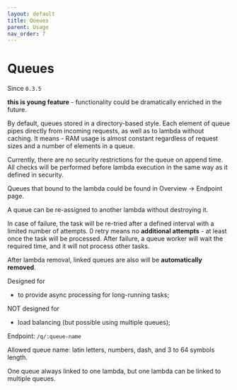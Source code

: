 ```yaml
---
layout: default
title: Queues
parent: Usage
nav_order: 7
---
```

# Queues

Since `0.3.5`

**this is young feature** - functionality could be dramatically enriched in the future.

By default, queues stored in a directory-based style. Each element of queue pipes directly from incoming requests, as well as to lambda without caching. It means - RAM usage is almost constant regardless of request sizes and a number of elements in a queue.

Currently, there are no security restrictions for the queue on append time. All checks will be performed before lambda
execution in the same way as it defined in security. 

Queues that bound to the lambda could be found in Overview -> Endpoint page.

A queue can be re-assigned to another lambda without destroying it.

In case of failure, the task will be re-tried after a defined interval with a limited number of attempts. 0 retry means no **additional attempts** - at least once the task will be processed. After failure, a queue worker will wait the required time, and it will not process other tasks.

After lambda removal, linked queues are also will be **automatically removed**.

Designed for

* to provide async processing for long-running tasks;

NOT designed for

* load balancing (but possible using multiple queues);

Endpoint: `/q/:queue-name`

Allowed queue name: latin letters, numbers, dash, and 3 to 64 symbols length.

One queue always linked to one lambda, but one lambda can be linked to multiple queues.


